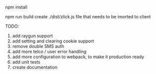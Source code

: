 npm install

npm run build create ./dist/zlick.js file that needs to be imorted to client

TODO:
1. add raygun support
2. add setting and clearing cookie support
3. remove double SMS auth
4. add more telco / user error handling
5. add more configuration to webpack, to make it production ready
6. add unit tests
7. create documentation